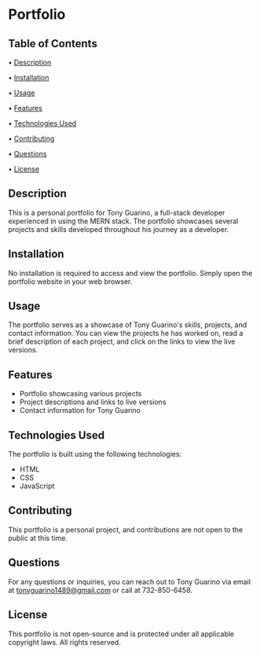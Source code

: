# Portfolio

## Table of Contents

 • [Description](#description)

 • [Installation](#installation)

 • [Usage](#usage)

 • [Features](#features)

 • [Technologies Used](#technologies-used)

 • [Contributing](#contributing)

 • [Questions](#questions)

 • [License](#license)


## Description

This is a personal portfolio for Tony Guarino, a full-stack developer experienced in using the MERN stack. The portfolio showcases several projects and skills developed throughout his journey as a developer.

## Installation

No installation is required to access and view the portfolio. Simply open the portfolio website in your web browser.

## Usage

The portfolio serves as a showcase of Tony Guarino's skills, projects, and contact information. You can view the projects he has worked on, read a brief description of each project, and click on the links to view the live versions.

## Features

+ Portfolio showcasing various projects
+ Project descriptions and links to live versions
+ Contact information for Tony Guarino

## Technologies Used

The portfolio is built using the following technologies:

+ HTML
+ CSS
+ JavaScript

## Contributing

This portfolio is a personal project, and contributions are not open to the public at this time.

## Questions

For any questions or inquiries, you can reach out to Tony Guarino via email at tonyguarino1489@gmail.com or call at 732-850-6458.

## License

This portfolio is not open-source and is protected under all applicable copyright laws. All rights reserved.
